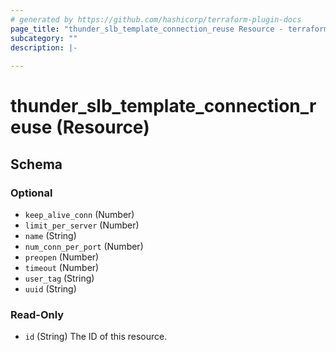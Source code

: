 ```yaml
---
# generated by https://github.com/hashicorp/terraform-plugin-docs
page_title: "thunder_slb_template_connection_reuse Resource - terraform-provider-thunder"
subcategory: ""
description: |-
  
---
```


# thunder_slb_template_connection_reuse (Resource)





<!-- schema generated by tfplugindocs -->
## Schema

### Optional

- `keep_alive_conn` (Number)
- `limit_per_server` (Number)
- `name` (String)
- `num_conn_per_port` (Number)
- `preopen` (Number)
- `timeout` (Number)
- `user_tag` (String)
- `uuid` (String)

### Read-Only

- `id` (String) The ID of this resource.



